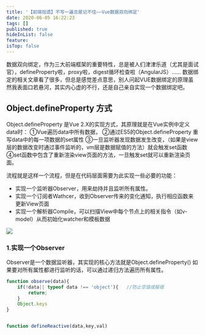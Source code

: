 ```yaml
---
title: '【前端拾遗】不写一遍总是记不住——Vue数据双向绑定'
date: 2020-06-05 16:22:23
tags: []
published: true
hideInList: false
feature: 
isTop: false
---
```

数据双向绑定，作为三大前端框架的重要特性，总是被人们津津乐道（尤其是面试官），defineProperty啦，proxy啦，digest循环检查啦（AngularJS）……
数据绑定的相关文章看了很多，但总是感觉差点意思，别人问起VUE数据绑定的原理虽然我表面口若悬河，其实内心虚的不行，还是自己亲自实现一个数据绑定吧。


<!-- more -->


## Object.defineProperty  方式

Object.defineProperty 是Vue 2.X的实现方式，其原理就是在Vue实例中定义data时：
①Vue遍历data中所有数据，
②通过ES5的Object.defineProperty 重写data中的每一项数据的set属性
③一旦监听器发现数据发生改变，（如果是view层的数据改变时通过事件监听的，vm层是数据赋值的方法）就会触发set函数
④set函数中包含了重新渲染view页面的方法，一旦触发set就可以重新渲染页面。

流程就是这样一个流程，但是在代码层面需要为此实现一些必要的功能：

- 实现一个监听器Observer，用来劫持并且监听所有属性。
- 实现一个订阅者Wathcer，收到Observer传来的变化通知，执行相应函数来更新View页面
- 实现一个解析器Compile，可以扫描View中每个节点上的相关指令（如v-model）从而初始化watcher和模板数据


![](https://www.xr1228.com//post-images/1591348688902.PNG)

### 1.实现一个Observer

Observer是一个数据监听器，其实现的核心方法就是Object.defineProperty() 如果要对所有属性都进行监听的话，可以通过递归方法遍历所有属性。

```js
function observe(data){
    if(!data|| typeof data !== 'object'){   //防止空值或报错
        return;
    }
    Object.keys
}


function defineReactive(data,key,val)






















